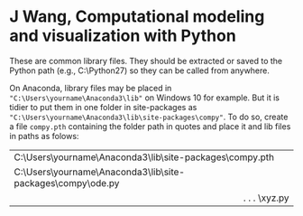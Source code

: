 # J Wang, Computational modeling and visualization with Python
These are common library files. They should be extracted or saved to
the Python path (e.g., C:\Python27) so they can be called from anywhere.

On Anaconda, library files may be placed in 
`"C:\Users\yourname\Anaconda3\lib"` on Windows 10 for example.
But it is tidier to put them in one folder in site-packages as
`"C:\Users\yourname\Anaconda3\lib\site-packages\compy"`. 
To do so, create a file `compy.pth` containing the folder path in quotes 
and place it and lib files in paths as folows:
<table border="0">
<tr>
   <td> C:\Users\yourname\Anaconda3\lib\site-packages\compy.pth </td>
</tr> 
<tr>
   <td> C:\Users\yourname\Anaconda3\lib\site-packages\compy\ode.py</td>
</tr> 
<tr>
   <td align="right"> . . . \xyz.py </td>
</tr> 
</table>
